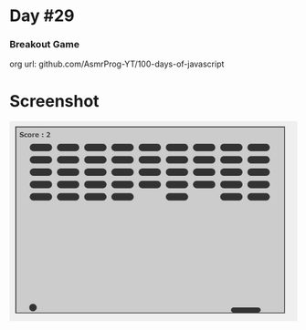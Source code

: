 # Day #29

### Breakout Game
org url: github.com/AsmrProg-YT/100-days-of-javascript

# Screenshot
![sc](./screenshot.jpg)
